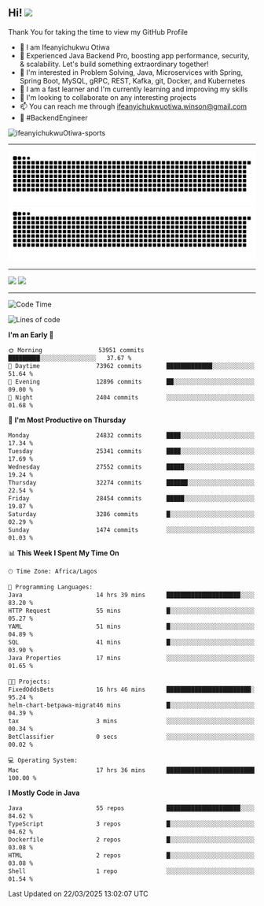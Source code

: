 <!-- BLOG-POST-LIST:START --><!-- BLOG-POST-LIST:END -->

## Hi! <img src="https://media.giphy.com/media/hvRJCLFzcasrR4ia7z/giphy.gif" width="4%"> 

Thank You for taking the time to view my GitHub Profile

- 👋 I am Ifeanyichukwu Otiwa
- 🚀 Experienced Java Backend Pro, boosting app performance, security, & scalability. Let's build something extraordinary together!
- 👀 I'm interested in Problem Solving, Java, Microservices with Spring, Spring Boot, MySQL, gRPC, REST, Kafka, git, Docker, and Kubernetes
- 🌱 I am a fast learner and I'm currently learning and improving my skills
- 💞️ I'm looking to collaborate on any interesting projects
- 📫 You can reach me through ifeanyichukwuotiwa.winson@gmail.com
- 🚀 #BackendEngineer

<p align="left" marginTop="10px"> <img src="https://komarev.com/ghpvc/?username=ifeanyichukwuOtiwa-sports&label=Profile%20views&color=0e75b6&style=for-the-badge" alt="ifeanyichukwuOtiwa-sports" /> </p>

***

<!--🐍📈SNAKEGRAPH / 🌐WEBSITE: https://github.com/Platane/snk -->
![github contribution grid snake animation](https://raw.githubusercontent.com/ifeanyichukwuOtiwa-sports/ifeanyichukwuOtiwa-sports/output/github-contribution-grid-snake-dark.svg#gh-dark-mode-only)![github contribution grid snake animation](https://raw.githubusercontent.com/ifeanyichukwuOtiwa-sports/ifeanyichukwuOtiwa-sports/output/github-contribution-grid-snake.svg#gh-light-mode-only)

***

<p float="left">
  <img float="left" src="https://github-readme-stats.vercel.app/api?username=ifeanyichukwuOtiwa-sports&count_private=true&include_all_commits=true&theme=react&show_icons=true" />
  <img float="right" src="https://github-readme-stats.vercel.app/api/top-langs/?username=ifeanyichukwuOtiwa-sports&layout=compact&show_icons=true&theme=react" /> 
</p>

***



<!--START_SECTION:waka-->
![Code Time](http://img.shields.io/badge/Code%20Time-3%2C559%20hrs%2010%20mins-blue)

![Lines of code](https://img.shields.io/badge/From%20Hello%20World%20I%27ve%20Written-41.9%20million%20lines%20of%20code-blue)

**I'm an Early 🐤** 

```text
🌞 Morning                53951 commits       █████████░░░░░░░░░░░░░░░░   37.67 % 
🌆 Daytime                73962 commits       █████████████░░░░░░░░░░░░   51.64 % 
🌃 Evening                12896 commits       ██░░░░░░░░░░░░░░░░░░░░░░░   09.00 % 
🌙 Night                  2404 commits        ░░░░░░░░░░░░░░░░░░░░░░░░░   01.68 % 
```
📅 **I'm Most Productive on Thursday** 

```text
Monday                   24832 commits       ████░░░░░░░░░░░░░░░░░░░░░   17.34 % 
Tuesday                  25341 commits       ████░░░░░░░░░░░░░░░░░░░░░   17.69 % 
Wednesday                27552 commits       █████░░░░░░░░░░░░░░░░░░░░   19.24 % 
Thursday                 32274 commits       ██████░░░░░░░░░░░░░░░░░░░   22.54 % 
Friday                   28454 commits       █████░░░░░░░░░░░░░░░░░░░░   19.87 % 
Saturday                 3286 commits        █░░░░░░░░░░░░░░░░░░░░░░░░   02.29 % 
Sunday                   1474 commits        ░░░░░░░░░░░░░░░░░░░░░░░░░   01.03 % 
```


📊 **This Week I Spent My Time On** 

```text
🕑︎ Time Zone: Africa/Lagos

💬 Programming Languages: 
Java                     14 hrs 39 mins      █████████████████████░░░░   83.20 % 
HTTP Request             55 mins             █░░░░░░░░░░░░░░░░░░░░░░░░   05.27 % 
YAML                     51 mins             █░░░░░░░░░░░░░░░░░░░░░░░░   04.89 % 
SQL                      41 mins             █░░░░░░░░░░░░░░░░░░░░░░░░   03.90 % 
Java Properties          17 mins             ░░░░░░░░░░░░░░░░░░░░░░░░░   01.65 % 

🐱‍💻 Projects: 
FixedOddsBets            16 hrs 46 mins      ████████████████████████░   95.24 % 
helm-chart-betpawa-migrat46 mins             █░░░░░░░░░░░░░░░░░░░░░░░░   04.39 % 
tax                      3 mins              ░░░░░░░░░░░░░░░░░░░░░░░░░   00.34 % 
BetClassifier            0 secs              ░░░░░░░░░░░░░░░░░░░░░░░░░   00.02 % 

💻 Operating System: 
Mac                      17 hrs 36 mins      █████████████████████████   100.00 % 
```

**I Mostly Code in Java** 

```text
Java                     55 repos            █████████████████████░░░░   84.62 % 
TypeScript               3 repos             █░░░░░░░░░░░░░░░░░░░░░░░░   04.62 % 
Dockerfile               2 repos             █░░░░░░░░░░░░░░░░░░░░░░░░   03.08 % 
HTML                     2 repos             █░░░░░░░░░░░░░░░░░░░░░░░░   03.08 % 
Shell                    1 repo              ░░░░░░░░░░░░░░░░░░░░░░░░░   01.54 % 
```




 Last Updated on 22/03/2025 13:02:07 UTC
<!--END_SECTION:waka-->

<!--
<p align="center">
![trophy](https://github-profile-trophy.vercel.app/?username=ifeanyichukwuOtiwa-sports&theme=onedark) (https://github.com/ryo-ma/github-profile-trophy)
</p>
-->

<!---
ifeanyi-otiwa/ifeanyi-otiwa is a ✨ special ✨ repository because its `README.md` (this file) appears on your GitHub profile.
You can click the Preview link to take a look at your changes.
--->

